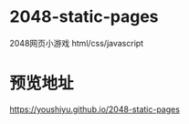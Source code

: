 # 2048-static-pages
2048网页小游戏
html/css/javascript
# 预览地址
https://youshiyu.github.io/2048-static-pages
